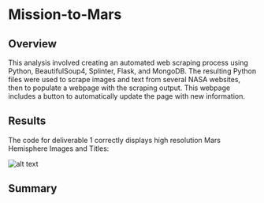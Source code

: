 # Mission-to-Mars

## Overview

This analysis involved creating an automated web scraping process using Python, BeautifulSoup4, Splinter, Flask, and MongoDB. The resulting Python files were used to scrape images and text from several NASA websites, then to populate a webpage with the scraping output. This webpage includes a button to automatically update the page with new information.  

## Results

The code for deliverable 1 correctly displays high resolution Mars Hemisphere Images and Titles:

![alt text](https://github.com/benniehana111/Mission-to-Mars/images/Mars_Page_v0.png?raw=true)

## Summary



